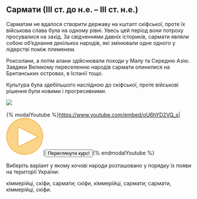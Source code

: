 Сармати (ІІІ ст. до н.е. – ІІІ ст. н.е.)
----------------------------------------

Сарматам не вдалося створити державу на кшталт скіфської, проте їх
військова слава була на одному рівні. Увесь цей період вони потроху
просувалися на захід. За свідченнями давніх істориків, сармати являли
собою об’єднання декількох народів, які змінювали одне одного у
лідерстві поміж племенем.

Роксолани, а потім алани здійснювали походи у Малу та Середню Азію.
Завдяки Великому переселенню народів сармати опинилися на Британських
островах, в Іспанії тощо.

Культура була здебільшого наслідною до скіфської, проте військові
рішення були новими і прогресивними.


<img class="image" src="https://rawgit.com/chudaol/ed-era-book-history/master/images/sarmaty.svg"/>

{% modalYoutube %}https://www.youtube.com/embed/oU6hYD2VQ_s|<img class="shake" src="../images/Oval 1.png" width="100"/>|<a href="https://study.ed-era.com/courses/EdEra/H101/h101/about?_ga=1.7854647.469818367.1423866830"><button class="but">Переглянути курс!</button></a>{% endmodalYoutube %}


<problem>
<p>Виберіть варіант у якому кочові народи розташовано у порядку їх появи на території України:</p>

<multiplechoiceresponse>
  <choicegroup label="Виберіть варіант у якому кочові народи розташовано у порядку їх появи на території України:" type="MultipleChoice">
    <choice correct="true">кіммерійці, скіфи, сармати;</choice>
    <choice correct="false">скіфи, кіммерійці, сармати;</choice>
    <choice correct="false">сармати, кіммерійці, скіфи.</choice>
  </choicegroup>
</multiplechoiceresponse>
</problem>
